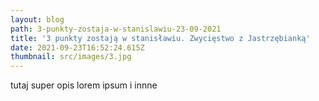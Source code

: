 ```yaml
---
layout: blog
path: 3-punkty-zostaja-w-stanislawiu-23-09-2021
title: '3 punkty zostają w stanisławiu. Zwycięstwo z Jastrzębianką'
date: 2021-09-23T16:52:24.615Z
thumbnail: src/images/3.jpg
---
```

tutaj super opis lorem ipsum i innne